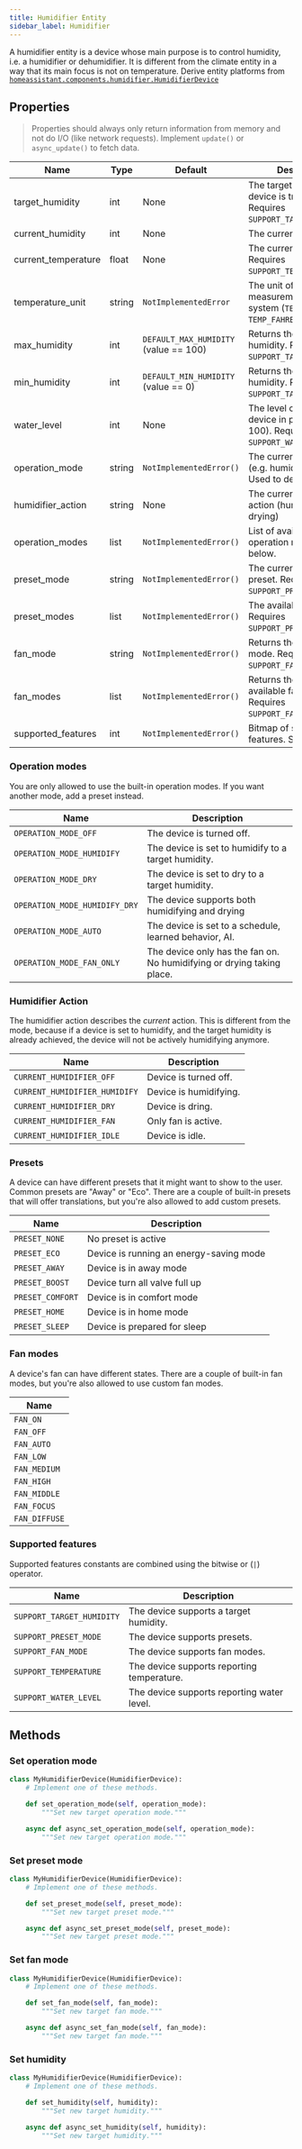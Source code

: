 ```yaml
---
title: Humidifier Entity
sidebar_label: Humidifier
---
```


A humidifier entity is a device whose main purpose is to control humidity, i.e. a humidifier or dehumidifier. It is different from the climate entity in a way that its main focus is not on temperature. Derive entity platforms from [`homeassistant.components.humidifier.HumidifierDevice`](https://github.com/home-assistant/home-assistant/blob/master/homeassistant/components/humidifier/__init__.py)

## Properties

> Properties should always only return information from memory and not do I/O (like network requests). Implement `update()` or `async_update()` to fetch data.

| Name                    | Type   | Default                               | Description                                                                               |
| ----------------------- | ------ | ------------------------------------- | ----------------------------------------------------------------------------------------- |
| target_humidity         | int    | None                                  | The target humidity the device is trying to reach. Requires `SUPPORT_TARGET_HUMIDITY`.    |
| current_humidity        | int    | None                                  | The current humidity.                                                                     |
| current_temperature     | float  | None                                  | The current temperature. Requires `SUPPORT_TEMPERATURE`.                                  |
| temperature_unit        | string | `NotImplementedError`                 | The unit of temperature measurement for the system (`TEMP_CELSIUS` or `TEMP_FAHRENHEIT`). |
| max_humidity            | int    | `DEFAULT_MAX_HUMIDITY` (value == 100) | Returns the maximum humidity. Requires `SUPPORT_TARGET_HUMIDITY`.                         |
| min_humidity            | int    | `DEFAULT_MIN_HUMIDITY` (value == 0)   | Returns the minimum humidity. Requires `SUPPORT_TARGET_HUMIDITY`.                         |
| water_level             | int    | None                                  | The level of water in the device in percent (0-100). Requires `SUPPORT_WATER_LEVEL`.      |
| operation_mode          | string | `NotImplementedError()`               | The current operation (e.g. humidify, dry, idle). Used to determine `state`.              |
| humidifier_action       | string | None                                  | The current humidifier action (humidifying, drying)                                       |
| operation_modes         | list   | `NotImplementedError()`               | List of available operation modes. See below.                                             |
| preset_mode             | string | `NotImplementedError()`               | The current active preset. Requires `SUPPORT_PRESET_MODE`.                                |
| preset_modes            | list   | `NotImplementedError()`               | The available presets. Requires `SUPPORT_PRESET_MODE`.                                    |
| fan_mode                | string | `NotImplementedError()`               | Returns the current fan mode. Requires `SUPPORT_FAN_MODE`.                                |
| fan_modes               | list   | `NotImplementedError()`               | Returns the list of available fan modes. Requires `SUPPORT_FAN_MODE`.                     |
| supported_features      | int    | `NotImplementedError()`               | Bitmap of supported features. See below.                                                  |

### Operation modes

You are only allowed to use the built-in operation modes. If you want another mode, add a preset instead.

| Name                          | Description                                                            |
| ----------------------------- | ---------------------------------------------------------------------- |
| `OPERATION_MODE_OFF`          | The device is turned off.                                              |
| `OPERATION_MODE_HUMIDIFY`     | The device is set to humidify to a target humidity.                    |
| `OPERATION_MODE_DRY`          | The device is set to dry to a target humidity.                         |
| `OPERATION_MODE_HUMIDIFY_DRY` | The device supports both humidifying and drying                        |
| `OPERATION_MODE_AUTO`         | The device is set to a schedule, learned behavior, AI.                 |
| `OPERATION_MODE_FAN_ONLY`     | The device only has the fan on. No humidifying or drying taking place. |

### Humidifier Action

The humidifier action describes the _current_ action. This is different from the mode, because if a device is set to humidify, and the target humidity is already achieved, the device will not be actively humidifying anymore.

| Name                          | Description            |
| ----------------------------- | ---------------------- |
| `CURRENT_HUMIDIFIER_OFF`      | Device is turned off.  |
| `CURRENT_HUMIDIFIER_HUMIDIFY` | Device is humidifying. |
| `CURRENT_HUMIDIFIER_DRY`      | Device is dring.       |
| `CURRENT_HUMIDIFIER_FAN`      | Only fan is active.    |
| `CURRENT_HUMIDIFIER_IDLE`     | Device is idle.        |

### Presets

A device can have different presets that it might want to show to the user. Common presets are "Away" or "Eco". There are a couple of built-in presets that will offer translations, but you're also allowed to add custom presets.

| Name             | Description                             |
| ---------------- | --------------------------------------- |
| `PRESET_NONE`    | No preset is active                     |
| `PRESET_ECO`     | Device is running an energy-saving mode |
| `PRESET_AWAY`    | Device is in away mode                  |
| `PRESET_BOOST`   | Device turn all valve full up           |
| `PRESET_COMFORT` | Device is in comfort mode               |
| `PRESET_HOME`    | Device is in home mode                  |
| `PRESET_SLEEP`   | Device is prepared for sleep            |

### Fan modes

A device's fan can have different states. There are a couple of built-in fan modes, but you're also allowed to use custom fan modes.

| Name          |
| ------------- |
| `FAN_ON`      |
| `FAN_OFF`     |
| `FAN_AUTO`    |
| `FAN_LOW`     |
| `FAN_MEDIUM`  |
| `FAN_HIGH`    |
| `FAN_MIDDLE`  |
| `FAN_FOCUS`   |
| `FAN_DIFFUSE` |

### Supported features

Supported features constants are combined using the bitwise or (`|`) operator.

| Name                      | Description                                |
| ------------------------- | ------------------------------------------ |
| `SUPPORT_TARGET_HUMIDITY` | The device supports a target humidity.     |
| `SUPPORT_PRESET_MODE`     | The device supports presets.               |
| `SUPPORT_FAN_MODE`        | The device supports fan modes.             |
| `SUPPORT_TEMPERATURE`     | The device supports reporting temperature. |
| `SUPPORT_WATER_LEVEL`     | The device supports reporting water level. |

## Methods

### Set operation mode

```python
class MyHumidifierDevice(HumidifierDevice):
    # Implement one of these methods.

    def set_operation_mode(self, operation_mode):
        """Set new target operation mode."""

    async def async_set_operation_mode(self, operation_mode):
        """Set new target operation mode."""
```

### Set preset mode

```python
class MyHumidifierDevice(HumidifierDevice):
    # Implement one of these methods.

    def set_preset_mode(self, preset_mode):
        """Set new target preset mode."""

    async def async_set_preset_mode(self, preset_mode):
        """Set new target preset mode."""
```

### Set fan mode

```python
class MyHumidifierDevice(HumidifierDevice):
    # Implement one of these methods.

    def set_fan_mode(self, fan_mode):
        """Set new target fan mode."""

    async def async_set_fan_mode(self, fan_mode):
        """Set new target fan mode."""
```

### Set humidity

```python
class MyHumidifierDevice(HumidifierDevice):
    # Implement one of these methods.

    def set_humidity(self, humidity):
        """Set new target humidity."""

    async def async_set_humidity(self, humidity):
        """Set new target humidity."""
```
